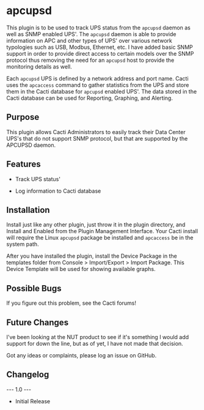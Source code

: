 # apcupsd

This plugin is to be used to track UPS status from the `apcupsd` daemon as 
well as SNMP enabled UPS'.  The `apcupsd` daemon is able to provide information 
on APC and other types of UPS' over various network typologies such as USB, 
Modbus, Ethernet, etc.  I have added basic SNMP support in order to provide
direct access to certain models over the SNMP protocol thus removing the need
for an `apcupsd` host to provide the monitoring details as well.

Each `apcupsd` UPS is defined by a network address and port name.  Cacti uses 
the `apcaccess` command to gather statistics from the UPS and store them 
in the Cacti database for `apcupsd` enabled UPS'.  The data stored in the
Cacti database can be used for Reporting, Graphing, and Alerting.

## Purpose

This plugin allows Cacti Administrators to easily track their Data Center
UPS's that do not support SNMP protocol, but that are supported by the
APCUPSD daemon.

## Features

* Track UPS status'

* Log information to Cacti database

## Installation

Install just like any other plugin, just throw it in the plugin directory, and
Install and Enabled from the Plugin Management Interface.  Your Cacti install
will require the Linux `apcupsd` package be installed and `apcaccess` be in the
system path.

After you have installed the plugin, install the Device Package in the 
templates folder from Console > Import/Export > Import Package.  This 
Device Template will be used for showing available graphs.

## Possible Bugs

If you figure out this problem, see the Cacti forums!

## Future Changes

I've been looking at the NUT product to see if it's something I would add
support for down the line, but as of yet, I have not made that decision.

Got any ideas or complaints, please log an issue on GitHub.

## Changelog

--- 1.0 ---

* Initial Release
